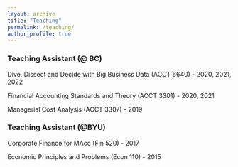 ```yaml
---
layout: archive
title: "Teaching"
permalink: /teaching/
author_profile: true
---
```


<!-- Summary from teaching statement -->
### Teaching Assistant (@ BC)

<!-- #### MIT -->

Dive, Dissect and Decide with Big Business Data (ACCT 6640) - 2020, 2021, 2022

Financial Accounting Standards and Theory (ACCT 3301) - 2020, 2021

Managerial Cost Analysis (ACCT 3307) - 2019

### Teaching Assistant (@BYU)
<!--#### BYU -->
Corporate Finance for MAcc (Fin 520) - 2017

Economic Principles and Problems (Econ 110) - 2015


